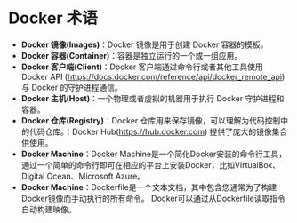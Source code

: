 # Docker 术语

* **Docker 镜像(Images)**：Docker 镜像是用于创建 Docker 容器的模板。
* **Docker 容器(Container)**：容器是独立运行的一个或一组应用。
* **Docker 客户端(Client)**：Docker 客户端通过命令行或者其他工具使用 Docker API (https://docs.docker.com/reference/api/docker_remote_api) 与 Docker 的守护进程通信。
* **Docker 主机(Host)**：一个物理或者虚拟的机器用于执行 Docker 守护进程和容器。
* **Docker 仓库(Registry)**：Docker 仓库用来保存镜像，可以理解为代码控制中的代码仓库。：Docker Hub(https://hub.docker.com) 提供了庞大的镜像集合供使用。
* **Docker Machine**：Docker Machine是一个简化Docker安装的命令行工具，通过一个简单的命令行即可在相应的平台上安装Docker，比如VirtualBox、 Digital Ocean、Microsoft Azure。
* **Docker Machine**：Dockerfile是一个文本文档，其中包含您通常为了构建Docker镜像而手动执行的所有命令。 Docker可以通过从Dockerfile读取指令自动构建映像。
